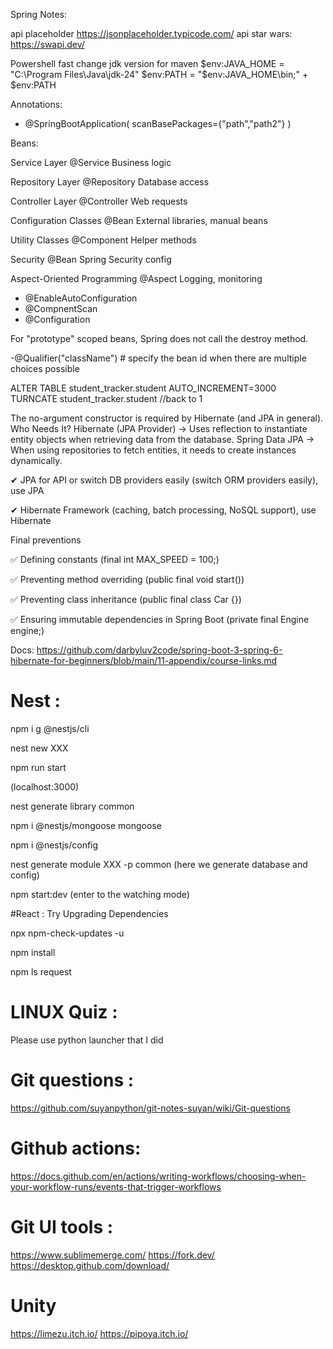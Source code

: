  Spring Notes: 

api placeholder
https://jsonplaceholder.typicode.com/
api star wars: 
https://swapi.dev/

Powershell fast change jdk version for maven
 $env:JAVA_HOME = "C:\Program Files\Java\jdk-24"
 $env:PATH = "$env:JAVA_HOME\bin;" + $env:PATH

Annotations:
- @SpringBootApplication(
scanBasePackages={"path","path2"}
 )

Beans: 

Service Layer	@Service	Business logic

Repository Layer	@Repository	Database access

Controller Layer	@Controller	Web requests

Configuration Classes	@Bean	External libraries, manual beans

Utility Classes	@Component	Helper methods

Security	@Bean	Spring Security config

Aspect-Oriented Programming	@Aspect	Logging, monitoring

- @EnableAutoConfiguration
- @CompnentScan
- @Configuration

For "prototype" scoped beans, Spring does not call the destroy method. 

-@Qualifier("className")  # specify the bean id when there are multiple choices possible

ALTER TABLE student_tracker.student AUTO_INCREMENT=3000 
TURNCATE student_tracker.student //back to 1

The no-argument constructor is required by Hibernate (and JPA in general).
Who Needs It?
Hibernate (JPA Provider) → Uses reflection to instantiate entity objects when retrieving data from the database.
Spring Data JPA → When using repositories to fetch entities, it needs to create instances dynamically.


✔ JPA for API or switch DB providers easily (switch ORM providers easily), use JPA

✔ Hibernate Framework (caching, batch processing, NoSQL support), use Hibernate

Final preventions

✅ Defining constants (final int MAX_SPEED = 100;)

✅ Preventing method overriding (public final void start())

✅ Preventing class inheritance (public final class Car {})

✅ Ensuring immutable dependencies in Spring Boot (private final Engine engine;)

Docs: 
https://github.com/darbyluv2code/spring-boot-3-spring-6-hibernate-for-beginners/blob/main/11-appendix/course-links.md

# Nest :
npm i g @nestjs/cli

nest new XXX

npm run start

(localhost:3000)

nest generate library common

npm i @nestjs/mongoose mongoose 

npm i @nestjs/config

nest generate module XXX -p common   (here we generate database and config)

npm start:dev (enter to the watching mode)

#React :
Try Upgrading Dependencies

npx npm-check-updates -u

npm install

npm ls request


# LINUX Quiz :
Please use python launcher that I did

# Git questions :
https://github.com/suyanpython/git-notes-suyan/wiki/Git-questions

# Github actions:
https://docs.github.com/en/actions/writing-workflows/choosing-when-your-workflow-runs/events-that-trigger-workflows

# Git UI tools :

https://www.sublimemerge.com/
https://fork.dev/
https://desktop.github.com/download/

# Unity
https://limezu.itch.io/
https://pipoya.itch.io/
